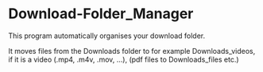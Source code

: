 # Download-Folder_Manager
 This program automatically organises your download folder.
 
 It moves files from the Downloads folder to for example Downloads_videos, if it is a video (.mp4, .m4v, .mov, ...), (pdf files to Downloads_files etc.)
